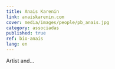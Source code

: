 ```yaml
---
title: Anais Karenin
link: anaiskarenin.com
cover: media/images/people/pb_anais.jpg
category: associadas
published: true
ref: bio-anais
lang: en
---
```

 Artist and... 
